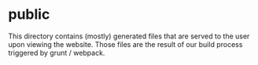 # public

This directory contains (mostly) generated files that are served to the user upon viewing the website.
Those files are the result of our build process triggered by grunt / webpack.